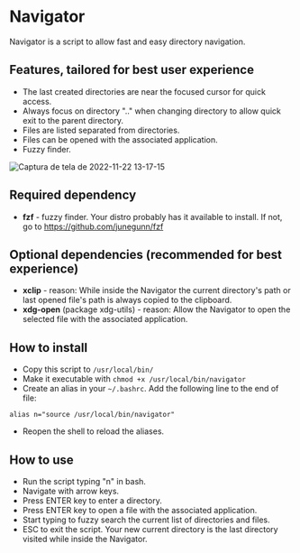 # Navigator

Navigator is a script to allow fast and easy directory navigation.


## Features, tailored for best user experience

- The last created directories are near the focused cursor for quick access.
- Always focus on directory ".." when changing directory to allow quick exit to the parent directory.
- Files are listed separated from directories.
- Files can be opened with the associated application.
- Fuzzy finder.

![Captura de tela de 2022-11-22 13-17-15](https://user-images.githubusercontent.com/193798/203366322-41ea9424-c7b7-4e57-a06a-84bdb42edff8.png)


## Required dependency

- **fzf** - fuzzy finder. Your distro probably has it available to install. If not, go to https://github.com/junegunn/fzf


## Optional dependencies (recommended for best experience)

- **xclip** - reason: While inside the Navigator the current directory's path or last opened file's path is always copied to the clipboard.
- **xdg-open** (package xdg-utils) - reason: Allow the Navigator to open the selected file with the associated application.


## How to install

- Copy this script to `/usr/local/bin/`
- Make it executable with `chmod +x /usr/local/bin/navigator`
- Create an alias in your `~/.bashrc`. Add the following line to the end of file:
```
alias n="source /usr/local/bin/navigator"
```
- Reopen the shell to reload the aliases.


## How to use

- Run the script typing "n" in bash.
- Navigate with arrow keys.
- Press ENTER key to enter a directory.
- Press ENTER key to open a file with the associated application.
- Start typing to fuzzy search the current list of directories and files.
- ESC to exit the script. Your new current directory is the last directory visited while inside the Navigator.
